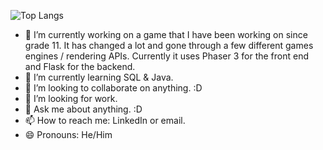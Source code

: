 ![Top Langs](https://github-readme-stats.vercel.app/api/top-langs/?username=ZxNashx)
<!--
**ZxNashx/ZxNashx** is a ✨ _special_ ✨ repository because its `README.md` (this file) appears on your GitHub profile.

Here are some ideas to get you started:
-->
- 🔭 I’m currently working on a game that I have been working on since grade 11. It has changed a lot and gone through a few different games engines / rendering APIs. Currently it uses Phaser 3 for the front end and Flask for the backend. 
- 🌱 I’m currently learning SQL & Java. 
- 👯 I’m looking to collaborate on anything. :D
- 🤔 I’m looking for work.
- 💬 Ask me about anything. :D
- 📫 How to reach me: LinkedIn or email.
- 😄 Pronouns: He/Him
